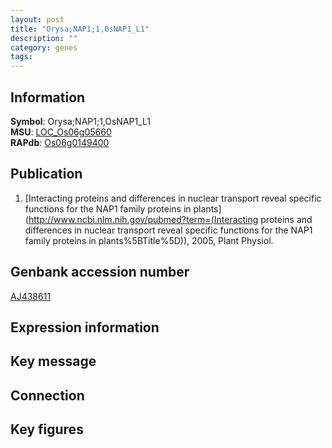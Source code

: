 ```yaml
---
layout: post
title: "Orysa;NAP1;1,OsNAP1_L1"
description: ""
category: genes
tags: 
---
```


## Information
__Symbol__: Orysa;NAP1;1,OsNAP1_L1  
__MSU__: [LOC_Os06g05660](http://rice.plantbiology.msu.edu/cgi-bin/ORF_infopage.cgi?orf=LOC_Os06g05660)  
__RAPdb__: [Os06g0149400](http://rapdb.dna.affrc.go.jp/viewer/gbrowse_details/irgsp1?name=Os06g0149400)  

## Publication
1. [Interacting proteins and differences in nuclear transport reveal specific functions for the NAP1 family proteins in plants](http://www.ncbi.nlm.nih.gov/pubmed?term=(Interacting proteins and differences in nuclear transport reveal specific functions for the NAP1 family proteins in plants%5BTitle%5D)), 2005, Plant Physiol.

## Genbank accession number
[AJ438611](http://www.ncbi.nlm.nih.gov/nuccore/AJ438611)

## Expression information

## Key message

## Connection

## Key figures


